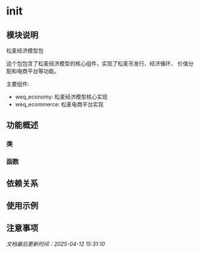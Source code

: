 # __init__

## 模块说明
松麦经济模型包

这个包包含了松麦经济模型的核心组件，实现了松麦币发行、经济循环、
价值分配和电商平台等功能。

主要组件:
- weq_economy: 松麦经济模型核心实现
- weq_ecommerce: 松麦电商平台实现

## 功能概述

### 类


### 函数


## 依赖关系

## 使用示例

## 注意事项

*文档最后更新时间：2025-04-12 15:31:10*